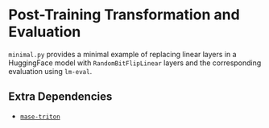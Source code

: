 # Post-Training Transformation and Evaluation

`minimal.py` provides a minimal example of replacing linear layers in a HuggingFace model
with `RandomBitFlipLinear` layers and the corresponding evaluation using `lm-eval`.

## Extra Dependencies

- [`mase-triton`](https://github.com/DeepWok/mase-triton)
